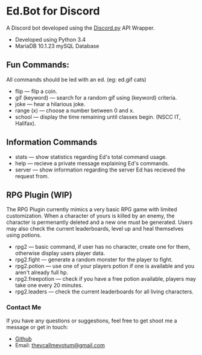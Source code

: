 # Ed.Bot for Discord

A Discord bot developed using the [Discord.py](https://github.com/Rapptz/discord.py) API Wrapper.

* Developed using Python 3.4
* MariaDB 10.1.23 mySQL Database


## Fun Commands:
All commands should be led with an ed. (eg: ed.gif cats)

* flip — flip a coin.
* gif (keyword) — search for a random gif using (keyword) criteria.
* joke — hear a hilarious joke.
* range (x) — choose a number between 0 and x.
* school — display the time remaining until classes begin. (NSCC IT, Halifax).

## Information Commands

* stats — show statistics regarding Ed's total command usage.
* help — recieve a private message explaining Ed's commands.
* server — show information regarding the server Ed has recieved the request from.

## RPG Plugin (WIP)

The RPG Plugin currently mimics a very basic RPG game with limited customization. When a character of yours is killed by an enemy, the character is permenantly deleted and a new one must be generated. Users may also check the current leaderboards, level up and heal themselves using potions.

* rpg2 — basic command, if user has no character, create one for them, otherwise display users player data.
* rpg2.fight — generate a random monster for the player to fight.
* rpg2.potion — use one of your players potion if one is available and you aren't already full hp.
* rpg2.freepotion — check if you have a free potion available, players may take one every 20 minutes.
* rpg2.leaders — check the current leaderboards for all living characters.

### Contact Me
If you have any questions or suggestions, feel free to get shoot me a message or get in touch:

* [Github](https://github.com/becurrie/)
* Email: theycallmevotum@gmail.com
